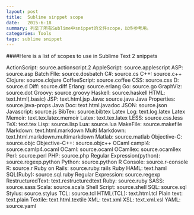 ```yaml
---
layout: post
title:  Sublime sinppet scope
date:   2015-6-18
summary: 列举了所有Sublime中snippet的文件scope，以作参考用。
categories: Tools
tags: sublime snippet
---
```


####Here is a list of scopes to use in Sublime Text 2 snippets 
 
ActionScript: source.actionscript.2
AppleScript: source.applescript
ASP: source.asp
Batch FIle: source.dosbatch
C#: source.cs
C++: source.c++
Clojure: source.clojure
CoffeeScript: source.coffee
CSS: source.css
D: source.d
Diff: source.diff
Erlang: source.erlang
Go: source.go
GraphViz: source.dot
Groovy: source.groovy
Haskell: source.haskell
HTML: text.html(.basic)
JSP: text.html.jsp
Java: source.java
Java Properties: source.java-props
Java Doc: text.html.javadoc
JSON: source.json
Javascript: source.js
BibTex: source.bibtex
Latex Log: text.log.latex
Latex Memoir: text.tex.latex.memoir
Latex: text.tex.latex
LESS: source.css.less
TeX: text.tex
Lisp: source.lisp
Lua: source.lua
MakeFile: source.makefile
Markdown: text.html.markdown
Multi Markdown: text.html.markdown.multimarkdown
Matlab: source.matlab
Objective-C: source.objc
Objective-C++: source.objc++
OCaml campl4: source.camlp4.ocaml
OCaml: source.ocaml
OCamllex: source.ocamllex
Perl: source.perl
PHP: source.php
Regular Expression(python): source.regexp.python
Python: source.python
R Console: source.r-console
R: source.r
Ruby on Rails: source.ruby.rails
Ruby HAML: text.haml
SQL(Ruby): source.sql.ruby
Regular Expression: source.regexp
RestructuredText: text.restructuredtext
Ruby: source.ruby
SASS: source.sass
Scala: source.scala
Shell Script: source.shell
SQL: source.sql
Stylus: source.stylus
TCL: source.tcl
HTML(TCL): text.html.tcl
Plain text: text.plain
Textile: text.html.textile
XML: text.xml
XSL: text.xml.xsl
YAML: source.yaml